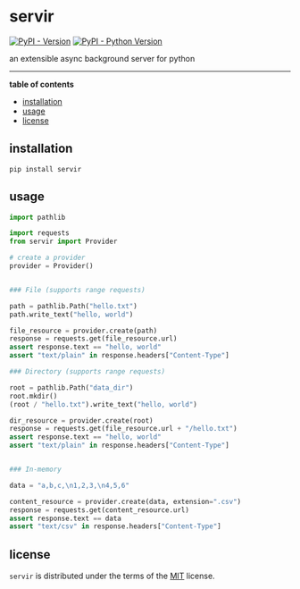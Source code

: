 # servir

[![PyPI - Version](https://img.shields.io/pypi/v/servir.svg)](https://pypi.org/project/servir)
[![PyPI - Python Version](https://img.shields.io/pypi/pyversions/servir.svg)](https://pypi.org/project/servir)

an extensible async background server for python

-----

**table of contents**

- [installation](#installation)
- [usage](#usage)
- [license](#license)

## installation

```console
pip install servir
```

## usage

```python
import pathlib

import requests
from servir import Provider

# create a provider
provider = Provider()


### File (supports range requests)

path = pathlib.Path("hello.txt")
path.write_text("hello, world")

file_resource = provider.create(path)
response = requests.get(file_resource.url)
assert response.text == "hello, world"
assert "text/plain" in response.headers["Content-Type"] 

### Directory (supports range requests)

root = pathlib.Path("data_dir")
root.mkdir()
(root / "hello.txt").write_text("hello, world")

dir_resource = provider.create(root)
response = requests.get(file_resource.url + "/hello.txt")
assert response.text == "hello, world"
assert "text/plain" in response.headers["Content-Type"]


### In-memory

data = "a,b,c,\n1,2,3,\n4,5,6"

content_resource = provider.create(data, extension=".csv")
response = requests.get(content_resource.url)
assert response.text == data
assert "text/csv" in response.headers["Content-Type"]
```

## license

`servir` is distributed under the terms of the [MIT](https://spdx.org/licenses/MIT.html) license.
